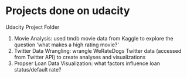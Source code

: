 # Projects done on udacity
Udacity Project Folder
1. Movie Analysis: used tmdb movie data from Kaggle to explore the question 'what makes a high rating movie?'
2. Twitter Data Wrangling: wrangle WeRateDogs Twitter data (accessed from Twitter API) to create analyses and visualizations
3. Propser Loan Data Visualization: what factors influence loan status/default rate?
